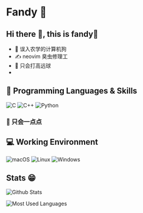 # Fandy 🏸️

## Hi there 👋, this is fandy🏸️

- 🐶  误入农学的计算机狗
- ✍️  neovim 臭虫修理工
- 🏸️  只会打高远球
- 

## 🧐 Programming Languages & Skills

![C](https://img.shields.io/badge/-C-a8b9cc?style=flat-square&logo=C&logoColor=fff)
![C++](https://img.shields.io/badge/-C%2b%2b-00599c?style=flat-square&logo=C%2b%2b&logoColor=fff)
![Python](https://img.shields.io/badge/-Python-3776ab?style=flat-square&logo=python&logoColor=fff)

  ### 🤏  只会一点点

## 💻 Working Environment

![macOS](https://img.shields.io/badge/macOS-%23.svg?style=flat-square&logo=apple&color=000000&logoColor=white)
![Linux](https://img.shields.io/badge/Linux-%23.svg?style=flat-square&logo=linux&color=FCC624&logoColor=black)
![Windows](https://img.shields.io/badge/Windows-%23.svg?style=flat-square&logo=windows&color=0078D6&logoColor=white)

## Stats 😁
![Github Stats](https://github-readme-stats.vercel.app/api?username=d11638104&show_icons=true&theme=dark&count_private=true)


![Most Used Languages](https://github-readme-stats.vercel.app/api/top-langs/?username=d11638104&theme=dark&layout=compact)

<!--
**d11638104/d11638104** is a ✨ _special_ ✨ repository because its `README.md` (this file) appears on your GitHub profile.

Here are some ideas to get you started:

- 🔭 I’m currently working on ...
- 🌱 I’m currently learning ...
- 👯 I’m looking to collaborate on ...
- 🤔 I’m looking for help with ...
- 💬 Ask me about ...
- 📫 How to reach me: ...
- 😄 Pronouns: ...
- ⚡ Fun fact: ...
-->
